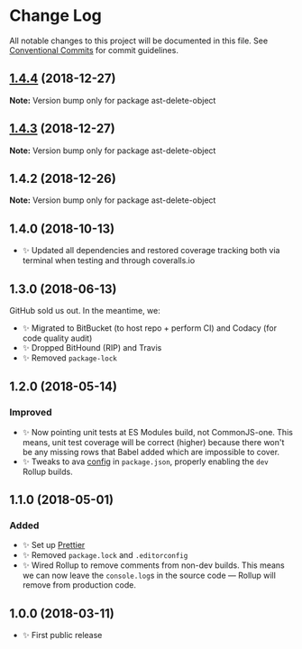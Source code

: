 # Change Log

All notable changes to this project will be documented in this file.
See [Conventional Commits](https://conventionalcommits.org) for commit guidelines.

## [1.4.4](https://bitbucket.org/codsen/codsen/src/master/packages/ast-delete-object/compare/ast-delete-object@1.4.3...ast-delete-object@1.4.4) (2018-12-27)

**Note:** Version bump only for package ast-delete-object





## [1.4.3](https://bitbucket.org/codsen/codsen/src/master/packages/ast-delete-object/compare/ast-delete-object@1.4.2...ast-delete-object@1.4.3) (2018-12-27)

**Note:** Version bump only for package ast-delete-object





## 1.4.2 (2018-12-26)

**Note:** Version bump only for package ast-delete-object





## 1.4.0 (2018-10-13)

- ✨ Updated all dependencies and restored coverage tracking both via terminal when testing and through coveralls.io

## 1.3.0 (2018-06-13)

GitHub sold us out. In the meantime, we:

- ✨ Migrated to BitBucket (to host repo + perform CI) and Codacy (for code quality audit)
- ✨ Dropped BitHound (RIP) and Travis
- ✨ Removed `package-lock`

## 1.2.0 (2018-05-14)

### Improved

- ✨ Now pointing unit tests at ES Modules build, not CommonJS-one. This means, unit test coverage will be correct (higher) because there won't be any missing rows that Babel added which are impossible to cover.
- ✨ Tweaks to ava [config](https://github.com/avajs/ava/blob/master/docs/recipes/es-modules.md) in `package.json`, properly enabling the `dev` Rollup builds.

## 1.1.0 (2018-05-01)

### Added

- ✨ Set up [Prettier](https://prettier.io)
- ✨ Removed `package.lock` and `.editorconfig`
- ✨ Wired Rollup to remove comments from non-dev builds. This means we can now leave the `console.log`s in the source code — Rollup will remove from production code.

## 1.0.0 (2018-03-11)

- ✨ First public release

